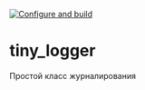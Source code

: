 [![Configure and build](https://github.com/alexen/tiny_logger/actions/workflows/cmake-multi-platform.yml/badge.svg)](https://github.com/alexen/tiny_logger/actions/workflows/cmake-multi-platform.yml)

# tiny_logger
Простой класс журналирования
